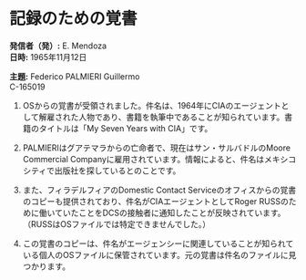 # 記録のための覚書

**発信者（発）:** E. Mendoza  
**日時:** 1965年11月12日  

**主題:** Federico PALMIERI Guillermo  
C-165019  

1. OSからの覚書が受領されました。件名は、1964年にCIAのエージェントとして解雇された人物であり、書籍を執筆中であることが知られています。書籍のタイトルは「My Seven Years with CIA」です。

2. PALMIERIはグアテマラからの亡命者で、現在はサン・サルバドルのMoore Commercial Companyに雇用されています。情報によると、件名はメキシコシティで出版社を探しているとのことです。

3. また、フィラデルフィアのDomestic Contact Serviceのオフィスからの覚書のコピーも提供されており、件名がCIAエージェントとしてRoger RUSSのために働いていたことをDCSの接触者に通知したことが反映されています。（RUSSはOSファイルでは特定できませんでした。）

4. この覚書のコピーは、件名がエージェンシーに関連していることが知られている個人のOSファイルに保管されています。元の覚書は件名のファイルに見つかります。